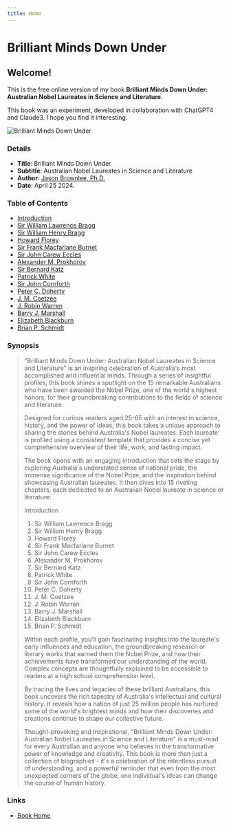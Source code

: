 ```yaml
---
title: Home
---
```


# Brilliant Minds Down Under

## Welcome!

This is the free online version of my book **Brilliant Minds Down Under: Australian Nobel Laureates in Science and Literature**.

This book was an experiment, developed in collaboration with ChatGPT4 and Claude3. I hope you find it interesting.

![Brilliant Minds Down Under](cover.png)

### Details

* **Title**: Brilliant Minds Down Under
* **Subtitle**: Australian Nobel Laureates in Science and Literature
* **Author**: [Jason Brownlee, Ph.D.](http://JasonBrownlee.me)
* **Date**: April 25 2024.

### Table of Contents

* [Introduction](docs/chapter_00_introduction.md)
* [Sir William Lawrence Bragg](docs/chapter_01_william_lawrence_bragg.md)
* [Sir William Henry Bragg](docs/chapter_02_william_henry_bragg.md)
* [Howard Florey](docs/chapter_03_howard_florey.md)
* [Sir Frank Macfarlane Burnet](docs/chapter_04_frank_macfarlane_burnet.md)
* [Sir John Carew Eccles](docs/chapter_05_john_carew_eccles.md)
* [Alexander M. Prokhorov](docs/chapter_06_alexander_m_prokhorov.md)
* [Sir Bernard Katz](docs/chapter_07_bernard_katz.md)
* [Patrick White](docs/chapter_08_patrick_white.md)
* [Sir John Cornforth](docs/chapter_09_john_cornforth.md)
* [Peter C. Doherty](docs/chapter_10_peter_c_doherty.md)
* [J. M. Coetzee](docs/chapter_11_j_m_coetzee.md)
* [J. Robin Warren](docs/chapter_12_j_robin_warren.md)
* [Barry J. Marshall](docs/chapter_13_barry_j_marshall.md)
* [Elizabeth Blackburn](docs/chapter_14_elizabeth_blackburn.md)
* [Brian P. Schmidt](docs/chapter_15_brian_p_schmidt.md)

### Synopsis

> "Brilliant Minds Down Under: Australian Nobel Laureates in Science and Literature" is an inspiring celebration of Australia's most accomplished and influential minds. Through a series of insightful profiles, this book shines a spotlight on the 15 remarkable Australians who have been awarded the Nobel Prize, one of the world's highest honors, for their groundbreaking contributions to the fields of science and literature.
>
> Designed for curious readers aged 25-65 with an interest in science, history, and the power of ideas, this book takes a unique approach to sharing the stories behind Australia's Nobel laureates. Each laureate is profiled using a consistent template that provides a concise yet comprehensive overview of their life, work, and lasting impact.
>
> The book opens with an engaging introduction that sets the stage by exploring Australia's understated sense of national pride, the immense significance of the Nobel Prize, and the inspiration behind showcasing Australian laureates. It then dives into 15 riveting chapters, each dedicated to an Australian Nobel laureate in science or literature:
>
> Introduction
> 1. Sir William Lawrence Bragg
> 2. Sir William Henry Bragg
> 3. Howard Florey
> 4. Sir Frank Macfarlane Burnet
> 5. Sir John Carew Eccles
> 6. Alexander M. Prokhorov
> 7. Sir Bernard Katz
> 8. Patrick White
> 9. Sir John Cornforth
> 10. Peter C. Doherty
> 11. J. M. Coetzee
> 12. J. Robin Warren
> 13. Barry J. Marshall
> 14. Elizabeth Blackburn
> 15. Brian P. Schmidt
>
> Within each profile, you'll gain fascinating insights into the laureate's early influences and education, the groundbreaking research or literary works that earned them the Nobel Prize, and how their achievements have transformed our understanding of the world. Complex concepts are thoughtfully explained to be accessible to readers at a high school comprehension level.
>
> By tracing the lives and legacies of these brilliant Australians, this book uncovers the rich tapestry of Australia's intellectual and cultural history. It reveals how a nation of just 25 million people has nurtured some of the world's brightest minds and how their discoveries and creations continue to shape our collective future.
>
> Thought-provoking and inspirational, "Brilliant Minds Down Under: Australian Nobel Laureates in Science and Literature" is a must-read for every Australian and anyone who believes in the transformative power of knowledge and creativity. This book is more than just a collection of biographies - it's a celebration of the relentless pursuit of understanding, and a powerful reminder that even from the most unexpected corners of the globe, one individual's ideas can change the course of human history.



### Links

* [Book Home](https://jason2brownlee.github.io/BrilliantMindsDownUnder)

